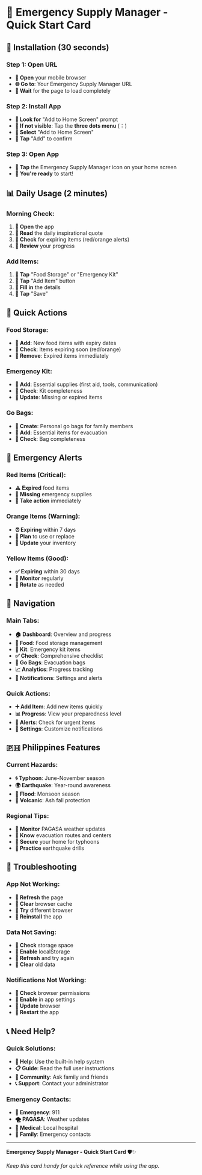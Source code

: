 # 📱 Emergency Supply Manager - Quick Start Card

## 🚀 **Installation (30 seconds)**

### **Step 1: Open URL**
- **📱 Open** your mobile browser
- **🌐 Go to**: Your Emergency Supply Manager URL
- **📱 Wait** for the page to load completely

### **Step 2: Install App**
- **📱 Look for** "Add to Home Screen" prompt
- **📱 If not visible**: Tap the **three dots menu** (⋮)
- **📱 Select** "Add to Home Screen"
- **📱 Tap** "Add" to confirm

### **Step 3: Open App**
- **📱 Tap** the Emergency Supply Manager icon on your home screen
- **🎉 You're ready** to start!

## 📊 **Daily Usage (2 minutes)**

### **Morning Check:**
1. **📱 Open** the app
2. **📱 Read** the daily inspirational quote
3. **📱 Check** for expiring items (red/orange alerts)
4. **📱 Review** your progress

### **Add Items:**
1. **📱 Tap** "Food Storage" or "Emergency Kit"
2. **📱 Tap** "Add Item" button
3. **📱 Fill in** the details
4. **📱 Tap** "Save"

## 🎯 **Quick Actions**

### **Food Storage:**
- **📱 Add**: New food items with expiry dates
- **📱 Check**: Items expiring soon (red/orange)
- **📱 Remove**: Expired items immediately

### **Emergency Kit:**
- **📱 Add**: Essential supplies (first aid, tools, communication)
- **📱 Check**: Kit completeness
- **📱 Update**: Missing or expired items

### **Go Bags:**
- **📱 Create**: Personal go bags for family members
- **📱 Add**: Essential items for evacuation
- **📱 Check**: Bag completeness

## 🚨 **Emergency Alerts**

### **Red Items (Critical):**
- **⚠️ Expired** food items
- **🚨 Missing** emergency supplies
- **📱 Take action** immediately

### **Orange Items (Warning):**
- **⏰ Expiring** within 7 days
- **📱 Plan** to use or replace
- **🔄 Update** your inventory

### **Yellow Items (Good):**
- **✅ Expiring** within 30 days
- **📱 Monitor** regularly
- **🔄 Rotate** as needed

## 📱 **Navigation**

### **Main Tabs:**
- **🏠 Dashboard**: Overview and progress
- **🥫 Food**: Food storage management
- **🧰 Kit**: Emergency kit items
- **✅ Check**: Comprehensive checklist
- **🎒 Go Bags**: Evacuation bags
- **📈 Analytics**: Progress tracking
- **🔔 Notifications**: Settings and alerts

### **Quick Actions:**
- **➕ Add Item**: Add new items quickly
- **📊 Progress**: View your preparedness level
- **🔔 Alerts**: Check for urgent items
- **📱 Settings**: Customize notifications

## 🇵🇭 **Philippines Features**

### **Current Hazards:**
- **🌀 Typhoon**: June-November season
- **🌍 Earthquake**: Year-round awareness
- **🌊 Flood**: Monsoon season
- **🌋 Volcanic**: Ash fall protection

### **Regional Tips:**
- **📱 Monitor** PAGASA weather updates
- **📱 Know** evacuation routes and centers
- **📱 Secure** your home for typhoons
- **📱 Practice** earthquake drills

## 🔧 **Troubleshooting**

### **App Not Working:**
- **📱 Refresh** the page
- **📱 Clear** browser cache
- **📱 Try** different browser
- **📱 Reinstall** the app

### **Data Not Saving:**
- **📱 Check** storage space
- **📱 Enable** localStorage
- **📱 Refresh** and try again
- **📱 Clear** old data

### **Notifications Not Working:**
- **📱 Check** browser permissions
- **📱 Enable** in app settings
- **📱 Update** browser
- **📱 Restart** the app

## 📞 **Need Help?**

### **Quick Solutions:**
- **📱 Help**: Use the built-in help system
- **📋 Guide**: Read the full user instructions
- **👥 Community**: Ask family and friends
- **📞 Support**: Contact your administrator

### **Emergency Contacts:**
- **🚨 Emergency**: 911
- **🌪️ PAGASA**: Weather updates
- **🏥 Medical**: Local hospital
- **👥 Family**: Emergency contacts

---

**Emergency Supply Manager - Quick Start Card** 🛡️✨

*Keep this card handy for quick reference while using the app.*
